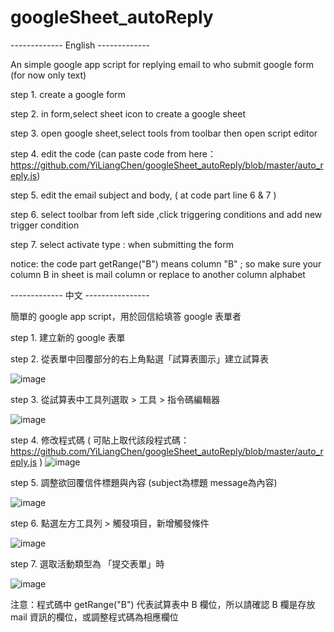 # googleSheet_autoReply
------------- English -------------

An simple google app script for replying email to who submit google form (for now only text)

step 1. create a google form

step 2. in form,select sheet icon to create a google sheet

step 3. open google sheet,select tools from toolbar then open script editor

step 4. edit the code (can paste code from here：https://github.com/YiLiangChen/googleSheet_autoReply/blob/master/auto_reply.js) 

step 5. edit the email subject and body, ( at code part line 6 & 7 ) 

step 6. select toolbar from left side ,click triggering conditions and add new trigger condition

step 7. select activate type : when submitting the form

notice: the code part getRange("B") means column "B" ; so make sure your column B in sheet is mail column or replace to another column alphabet

------------- 中文 ----------------

簡單的 google app script，用於回信給填答 google 表單者 

step 1. 建立新的 google 表單
 
step 2. 從表單中回覆部分的右上角點選「試算表圖示」建立試算表

![image](https://user-images.githubusercontent.com/17447427/137953943-e74718fa-eebe-4447-94b4-dd6587732e7c.png)


step 3. 從試算表中工具列選取 > 工具 > 指令碼編輯器

![image](https://user-images.githubusercontent.com/17447427/137954150-61533a2b-6972-4b31-8e59-2bcab57200ca.png)

step 4. 修改程式碼 ( 可貼上取代該段程式碼：https://github.com/YiLiangChen/googleSheet_autoReply/blob/master/auto_reply.js ) 
![image](https://user-images.githubusercontent.com/17447427/137954312-873469bb-0ee3-4cce-9d1e-b667642355ba.png)

step 5. 調整欲回覆信件標題與內容 (subject為標題 message為內容)

![image](https://user-images.githubusercontent.com/17447427/137954460-14a914d8-9893-49e5-bb43-6dc81c375332.png)

step 6. 點選左方工具列 > 觸發項目，新增觸發條件

![image](https://user-images.githubusercontent.com/17447427/137954600-febf6b7e-2c01-4693-8401-92ed1513349b.png)

step 7. 選取活動類型為 「提交表單」時

![image](https://user-images.githubusercontent.com/17447427/137954710-47646f11-2297-4808-838f-a1d4589dfc07.png)

注意：程式碼中 getRange("B") 代表試算表中 B 欄位，所以請確認 B 欄是存放 mail 資訊的欄位，或調整程式碼為相應欄位

